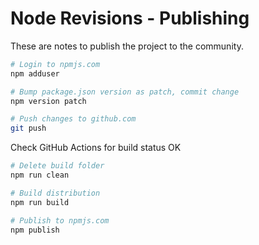 Node Revisions - Publishing
==============

These are notes to publish the project to the community.

```bash
# Login to npmjs.com
npm adduser

# Bump package.json version as patch, commit change
npm version patch

# Push changes to github.com
git push
```

Check GitHub Actions for build status OK

```bash
# Delete build folder
npm run clean

# Build distribution
npm run build

# Publish to npmjs.com
npm publish
```

